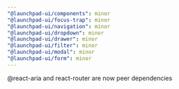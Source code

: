 ```yaml
---
"@launchpad-ui/components": minor
"@launchpad-ui/focus-trap": minor
"@launchpad-ui/navigation": minor
"@launchpad-ui/dropdown": minor
"@launchpad-ui/drawer": minor
"@launchpad-ui/filter": minor
"@launchpad-ui/modal": minor
"@launchpad-ui/form": minor
---
```


@react-aria and react-router are now peer dependencies
